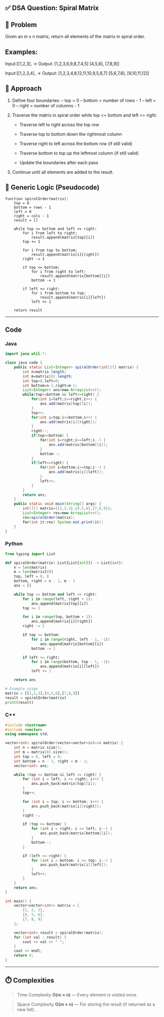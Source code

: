 ## ✅ DSA Question: Spiral Matrix

## 🧠 Problem
Given an m x n matrix, return all elements of the matrix in spiral order.

## Examples:

Input:[[1,2,3], -> Output: [1,2,3,6,9,8,7,4,5]
      [4,5,6],
      [7,8,9]]


Input:[[1,2,3,4], -> Output: [1,2,3,4,8,12,11,10,9,5,6,7]
      [5,6,7,8],
      [9,10,11,12]]


## 🧭 Approach
1. Define four boundaries:
    – top = 0
    – bottom = number of rows - 1
    – left = 0
    – right = number of columns - 1

2. Traverse the matrix in spiral order while top <= bottom and left <= right:

    * Traverse left to right across the top row

    * Traverse top to bottom down the rightmost column

    * Traverse right to left across the bottom row (if still valid)

    * Traverse bottom to top up the leftmost column (if still valid)

    * Update the boundaries after each pass

3. Continue until all elements are added to the result.

## 🔁 Generic Logic (Pseudocode)
```
function spiralOrder(matrix):
    top = 0
    bottom = rows - 1
    left = 0
    right = cols - 1
    result = []

    while top <= bottom and left <= right:
        for i from left to right:
            result.append(matrix[top][i])
        top += 1

        for i from top to bottom:
            result.append(matrix[i][right])
        right -= 1

        if top <= bottom:
            for i from right to left:
                result.append(matrix[bottom][i])
            bottom -= 1

        if left <= right:
            for i from bottom to top:
                result.append(matrix[i][left])
            left += 1

    return result
```

---
## Code

### Java
```java
import java.util.*;

class java code {
    public static List<Integer> spiralOrder(int[][] matrix) {
        int n=matrix.length;
        int m=matrix[0].length;
        int top=0,left=0;
        int bottom=n-1,right=m-1;
        List<Integer> ans=new ArrayList<>();
        while(top<=bottom && left<=right) {
            for(int i=left;i<=right;i++) {
                ans.add(matrix[top][i]);
            }
            top++;
            for(int i=top;i<=bottom;i++) {
                ans.add(matrix[i][right]);
            }
            right--;
            if(top<=bottom) {
                for(int i=right;i>=left;i--) {
                    ans.add(matrix[bottom][i]);
                }
                bottom--;
            }
            if(left<=right) {
                for(int i=bottom;i>=top;i--) {
                    ans.add(matrix[i][left]);
                }
                left++;
            }
        }
        return ans;
    }
    public static void main(String[] args) {
        int[][] matrix={{1,2,3},{4,5,6},{7,8,9}};
        List<Integer> res=new ArrayList<>();
        res=spiralOrder(matrix);
        for(int it:res) System.out.print(it);
    }    
}
```

### Python
```python
from typing import List

def spiralOrder(matrix: List[List[int]]) -> List[int]:
    n = len(matrix)
    m = len(matrix[0])
    top, left = 0, 0
    bottom, right = n - 1, m - 1
    ans = []

    while top <= bottom and left <= right:
        for i in range(left, right + 1):
            ans.append(matrix[top][i])
        top += 1

        for i in range(top, bottom + 1):
            ans.append(matrix[i][right])
        right -= 1

        if top <= bottom:
            for i in range(right, left - 1, -1):
                ans.append(matrix[bottom][i])
            bottom -= 1

        if left <= right:
            for i in range(bottom, top - 1, -1):
                ans.append(matrix[i][left])
            left += 1

    return ans

# Example usage
matrix = [[1,2,3],[4,5,6],[7,8,9]]
result = spiralOrder(matrix)
print(result)
```

### C++ 
```cpp
#include <iostream>
#include <vector>
using namespace std;

vector<int> spiralOrder(vector<vector<int>>& matrix) {
    int n = matrix.size();
    int m = matrix[0].size();
    int top = 0, left = 0;
    int bottom = n - 1, right = m - 1;
    vector<int> ans;

    while (top <= bottom && left <= right) {
        for (int i = left; i <= right; i++) {
            ans.push_back(matrix[top][i]);
        }
        top++;

        for (int i = top; i <= bottom; i++) {
            ans.push_back(matrix[i][right]);
        }
        right--;

        if (top <= bottom) {
            for (int i = right; i >= left; i--) {
                ans.push_back(matrix[bottom][i]);
            }
            bottom--;
        }

        if (left <= right) {
            for (int i = bottom; i >= top; i--) {
                ans.push_back(matrix[i][left]);
            }
            left++;
        }
    }
    return ans;
}

int main() {
    vector<vector<int>> matrix = {
        {1, 2, 3},
        {4, 5, 6},
        {7, 8, 9}
    };

    vector<int> result = spiralOrder(matrix);
    for (int val : result) {
        cout << val << " ";
    }
    cout << endl;
    return 0;
}
```
---

## ⏱️ Complexities
 >Time Complexity
**O(m × n)** — Every element is visited once.

 >Space Complexity
**O(m × n)** — For storing the result (if returned as a new list).